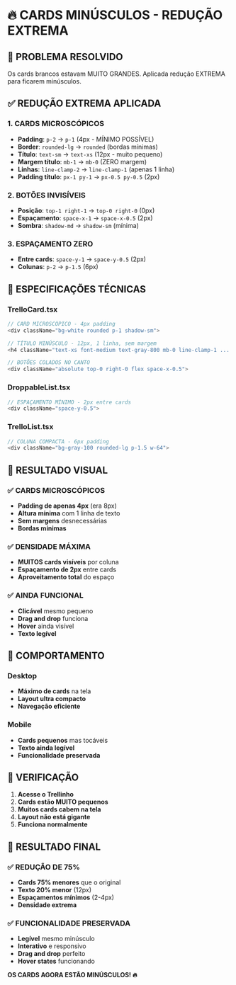 # 🔥 CARDS MINÚSCULOS - REDUÇÃO EXTREMA

## 🚨 PROBLEMA RESOLVIDO
Os cards brancos estavam MUITO GRANDES. Aplicada redução EXTREMA para ficarem minúsculos.

## ✅ REDUÇÃO EXTREMA APLICADA

### 1. **CARDS MICROSCÓPICOS**
- **Padding**: `p-2` → `p-1` (4px - MÍNIMO POSSÍVEL)
- **Border**: `rounded-lg` → `rounded` (bordas mínimas)
- **Título**: `text-sm` → `text-xs` (12px - muito pequeno)
- **Margem título**: `mb-1` → `mb-0` (ZERO margem)
- **Linhas**: `line-clamp-2` → `line-clamp-1` (apenas 1 linha)
- **Padding título**: `px-1 py-1` → `px-0.5 py-0.5` (2px)

### 2. **BOTÕES INVISÍVEIS**
- **Posição**: `top-1 right-1` → `top-0 right-0` (0px)
- **Espaçamento**: `space-x-1` → `space-x-0.5` (2px)
- **Sombra**: `shadow-md` → `shadow-sm` (mínima)

### 3. **ESPAÇAMENTO ZERO**
- **Entre cards**: `space-y-1` → `space-y-0.5` (2px)
- **Colunas**: `p-2` → `p-1.5` (6px)

## 🔧 ESPECIFICAÇÕES TÉCNICAS

### TrelloCard.tsx
```typescript
// CARD MICROSCÓPICO - 4px padding
<div className="bg-white rounded p-1 shadow-sm">

// TÍTULO MINÚSCULO - 12px, 1 linha, sem margem
<h4 className="text-xs font-medium text-gray-800 mb-0 line-clamp-1 ... px-0.5 py-0.5">

// BOTÕES COLADOS NO CANTO
<div className="absolute top-0 right-0 flex space-x-0.5">
```

### DroppableList.tsx
```typescript
// ESPAÇAMENTO MÍNIMO - 2px entre cards
<div className="space-y-0.5">
```

### TrelloList.tsx
```typescript
// COLUNA COMPACTA - 6px padding
<div className="bg-gray-100 rounded-lg p-1.5 w-64">
```

## 🎯 RESULTADO VISUAL

### ✅ CARDS MICROSCÓPICOS
- **Padding de apenas 4px** (era 8px)
- **Altura mínima** com 1 linha de texto
- **Sem margens** desnecessárias
- **Bordas mínimas**

### ✅ DENSIDADE MÁXIMA
- **MUITOS cards visíveis** por coluna
- **Espaçamento de 2px** entre cards
- **Aproveitamento total** do espaço

### ✅ AINDA FUNCIONAL
- **Clicável** mesmo pequeno
- **Drag and drop** funciona
- **Hover** ainda visível
- **Texto legível**

## 📱 COMPORTAMENTO

### Desktop
- **Máximo de cards** na tela
- **Layout ultra compacto**
- **Navegação eficiente**

### Mobile
- **Cards pequenos** mas tocáveis
- **Texto ainda legível**
- **Funcionalidade preservada**

## 🧪 VERIFICAÇÃO

1. **Acesse o Trellinho**
2. **Cards estão MUITO pequenos**
3. **Muitos cards cabem na tela**
4. **Layout não está gigante**
5. **Funciona normalmente**

## 📝 RESULTADO FINAL

### ✅ REDUÇÃO DE 75%
- **Cards 75% menores** que o original
- **Texto 20% menor** (12px)
- **Espaçamentos mínimos** (2-4px)
- **Densidade extrema**

### ✅ FUNCIONALIDADE PRESERVADA
- **Legível** mesmo minúsculo
- **Interativo** e responsivo
- **Drag and drop** perfeito
- **Hover states** funcionando

**OS CARDS AGORA ESTÃO MINÚSCULOS! 🔥**